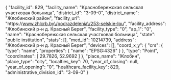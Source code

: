 {
    "facility_id": 829,
    "facility_name": "Краснобережская сельская участковая больница",
    "district_id": "3-09-0",
    "district_name": "Жлобинский район",
    "facility_url": "https:\/\/www.zhlcrb.by\/podrazdelenia\/253-selskie-lpu",
    "facility_address": "Жлобинский р-н д. Красный Берег",
    "facility_type": "0",
    "ap_1": "0",
    "name": "Краснобережская сельская участковая больница",
    "state": "public institution",
    "stats": [],
    "med_id": 10214739,
    "address": "Жлобинский р-н д. Красный Берег",
    "devices": [],
    "coord_x_y": {
        "crs": {
            "type": "name",
            "properties": {
                "name": "EPSG:4326"
            }
        },
        "type": "Point",
        "coordinates": [
            29.7826,
            52.9692
        ]
    },
    "place_name": "Жлобин",
    "place_type": "city",
    "localties_key": 70,
    "year_of_closing": null,
    "year_of_opening": "0",
    "healthcare_facility_key": 829,
    "administrative_division_id": "3-09-0"
}